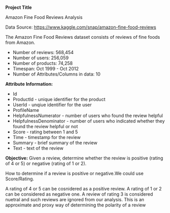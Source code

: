 
**Project Title**

Amazon Fine Food Reviews Analysis

Data Source: https://www.kaggle.com/snap/amazon-fine-food-reviews

The Amazon Fine Food Reviews dataset consists of reviews of fine foods from Amazon.
- Number of reviews: 568,454
- Number of users: 256,059
- Number of products: 74,258
- Timespan: Oct 1999 - Oct 2012
- Number of Attributes/Columns in data: 10

**Attribute Information:**

- Id
- ProductId - unique identifier for the product
- UserId - unqiue identifier for the user
- ProfileName
- HelpfulnessNumerator - number of users who found the review helpful
- HelpfulnessDenominator - number of users who indicated whether they found the review helpful or not
- Score - rating between 1 and 5
- Time - timestamp for the review
- Summary - brief summary of the review
- Text - text of the review

**Objective:**
Given a review, determine whether the review is positive (rating of 4 or 5) or negative (rating of 1 or 2).

How to determine if a review is positive or negative.We could use Score/Rating. 

A rating of 4 or 5 can be cosnidered as a positive review. A rating of 1 or 2 can be considered as negative one. A review of rating 3 is considered nuetral and such reviews are ignored from our analysis. 
This is an approximate and proxy way of determining the polarity of a review